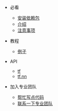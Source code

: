 * 必看
    * [安装依赖包](zh-cn/essentials/installation.md)
    * [介绍](zh-cn/essentials/introduction.md)
    * [注意事项](zh-cn/essentials/tips.md)


* 教程
    * [例子](zh-cn/tutorials/examples.md)


* API
    * [tf](api/tf.md)
    * [tf.nn](api/tf.nn.md)


* 加入专业团队
    * [帮忙写点代码](zh-cn/contribute/contribute.md)
    * [联系一下专业团队](zh-cn/contribute/contact.md)
